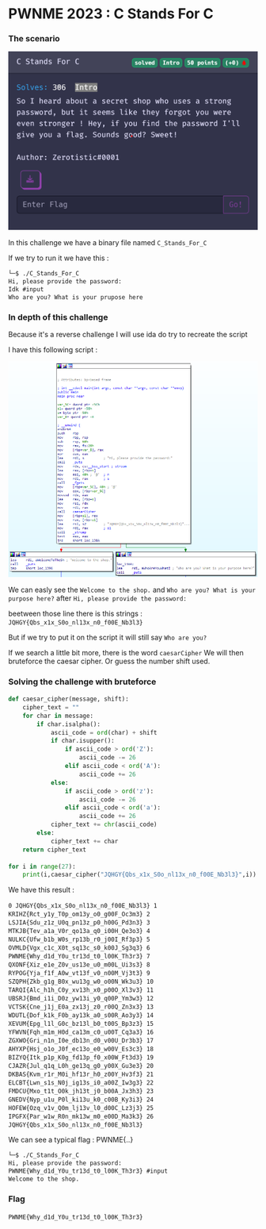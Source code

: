 # PWNME 2023 : C Stands For C

### The scenario

![chall.png](image/challenge.png)

In this challenge we have a binary file named `C_Stands_For_C`

If we try to run it we have this : 

```shell
└─$ ./C_Stands_For_C
Hi, please provide the password:
Idk #input
Who are you? What is your prupose here
```

### In depth of this challenge

Because it's a reverse challenge I will use ida do try to recreate the script

I have this following script :

![ida](image/ida.png)

We can easly see the `Welcome to the shop.` and `Who are you? What is your purpose here?` after `Hi, please provide the password:`

beetween those line there is this strings : `JQHGY{Qbs_x1x_S0o_nl13x_n0_f00E_Nb3l3}`

But if we try to put it on the script it will still say `Who are you?`

If we search a little bit more, there is the word `caesarCipher` We will then bruteforce the caesar cipher.  Or guess the number shift used. 

### Solving the challenge with bruteforce

```python
def caesar_cipher(message, shift):
    cipher_text = ""
    for char in message:
        if char.isalpha():
            ascii_code = ord(char) + shift
            if char.isupper():
                if ascii_code > ord('Z'):
                    ascii_code -= 26
                elif ascii_code < ord('A'):
                    ascii_code += 26
            else:
                if ascii_code > ord('z'):
                    ascii_code -= 26
                elif ascii_code < ord('a'):
                    ascii_code += 26
            cipher_text += chr(ascii_code)
        else:
            cipher_text += char
    return cipher_text

for i in range(27):
    print(i,caesar_cipher("JQHGY{Qbs_x1x_S0o_nl13x_n0_f00E_Nb3l3}",i))
```

We have this result :

`0 JQHGY{Qbs_x1x_S0o_nl13x_n0_f00E_Nb3l3}
1 KRIHZ{Rct_y1y_T0p_om13y_o0_g00F_Oc3m3}
2 LSJIA{Sdu_z1z_U0q_pn13z_p0_h00G_Pd3n3}
3 MTKJB{Tev_a1a_V0r_qo13a_q0_i00H_Qe3o3}
4 NULKC{Ufw_b1b_W0s_rp13b_r0_j00I_Rf3p3}
5 OVMLD{Vgx_c1c_X0t_sq13c_s0_k00J_Sg3q3}
6 PWNME{Why_d1d_Y0u_tr13d_t0_l00K_Th3r3}
7 QXONF{Xiz_e1e_Z0v_us13e_u0_m00L_Ui3s3}
8 RYPOG{Yja_f1f_A0w_vt13f_v0_n00M_Vj3t3}
9 SZQPH{Zkb_g1g_B0x_wu13g_w0_o00N_Wk3u3}
10 TARQI{Alc_h1h_C0y_xv13h_x0_p00O_Xl3v3}
11 UBSRJ{Bmd_i1i_D0z_yw13i_y0_q00P_Ym3w3}
12 VCTSK{Cne_j1j_E0a_zx13j_z0_r00Q_Zn3x3}
13 WDUTL{Dof_k1k_F0b_ay13k_a0_s00R_Ao3y3}
14 XEVUM{Epg_l1l_G0c_bz13l_b0_t00S_Bp3z3}
15 YFWVN{Fqh_m1m_H0d_ca13m_c0_u00T_Cq3a3}
16 ZGXWO{Gri_n1n_I0e_db13n_d0_v00U_Dr3b3}
17 AHYXP{Hsj_o1o_J0f_ec13o_e0_w00V_Es3c3}
18 BIZYQ{Itk_p1p_K0g_fd13p_f0_x00W_Ft3d3}
19 CJAZR{Jul_q1q_L0h_ge13q_g0_y00X_Gu3e3}
20 DKBAS{Kvm_r1r_M0i_hf13r_h0_z00Y_Hv3f3}
21 ELCBT{Lwn_s1s_N0j_ig13s_i0_a00Z_Iw3g3}
22 FMDCU{Mxo_t1t_O0k_jh13t_j0_b00A_Jx3h3}
23 GNEDV{Nyp_u1u_P0l_ki13u_k0_c00B_Ky3i3}
24 HOFEW{Ozq_v1v_Q0m_lj13v_l0_d00C_Lz3j3}
25 IPGFX{Par_w1w_R0n_mk13w_m0_e00D_Ma3k3}
26 JQHGY{Qbs_x1x_S0o_nl13x_n0_f00E_Nb3l3}`

We can see a typical flag : PWNME{..}

```shell
└─$ ./C_Stands_For_C
Hi, please provide the password:
PWNME{Why_d1d_Y0u_tr13d_t0_l00K_Th3r3} #input
Welcome to the shop.
```

### Flag

`PWNME{Why_d1d_Y0u_tr13d_t0_l00K_Th3r3}`
